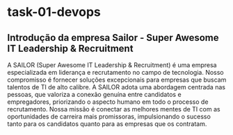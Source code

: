 # task-01-devops

## Introdução da empresa Sailor - Super Awesome IT Leadership & Recruitment

A SAILOR (Super Awesome IT Leadership & Recruitment) é uma empresa especializada em liderança e recrutamento no campo de tecnologia. Nosso compromisso é fornecer soluções excepcionais para empresas que buscam talentos de TI de alto calibre. A SAILOR adota uma abordagem centrada nas pessoas, que valoriza a conexão genuína entre candidatos e empregadores, priorizando o aspecto humano em todo o processo de recrutamento. Nossa missão é conectar as melhores mentes de TI com as oportunidades de carreira mais promissoras, impulsionando o sucesso tanto para os candidatos quanto para as empresas que os contratam. 